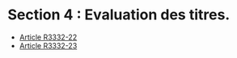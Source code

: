 #  Section 4 : Evaluation des titres.

* [Article R3332-22](./LEGIARTI000018533108.md)
* [Article R3332-23](./LEGIARTI000020464949.md)
